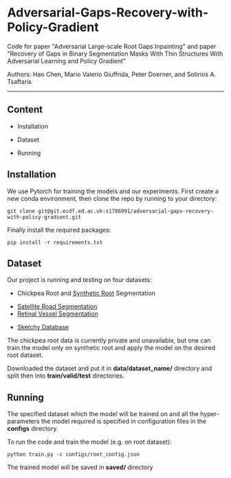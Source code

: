 # Adversarial-Gaps-Recovery-with-Policy-Gradient

Code for paper "Adversarial Large-scale Root Gaps Inpainting" and paper "Recovery of Gaps in Binary Segmentation Masks With Thin Structures With Adversarial Learning and Policy Gradient"

Authors: Hao Chen, Mario Valerio Giuffrida, Peter Doerner, and Sotirios A. Tsaftaris

***

## Content
* Installation
- Dataset
* Running

## Installation
We use Pytorch for training the models and our experiments. 
First create a new conda environment, then clone the repo by running to your directory:


`git clone git@git.ecdf.ed.ac.uk:s1786991/adversarial-gaps-recovery-with-policy-gradient.git`

Finally install the required packages:

`pip install -r requirements.txt`

## Dataset
Our project is running and testing on four datasets:
* Chickpea Root and [Synthetic Root](https://zenodo.org/record/61739) Segmentation
- [Satellite Road Segmentation](https://www.cs.toronto.edu/~vmnih/data/)
- [Retinal Vessel Segmentation](https://www5.cs.fau.de/research/data/fundus-images/)
* [Sketchy Database](http://sketchy.eye.gatech.edu/)

The chickpea root data is currently private and unavailable, but one can train the model only on synthetic root and apply the model on the desired root dataset.

Downloaded the dataset and put it in **data/dataset_name/** directory and split then into **train/valid/test** directories.

## Running
The specified dataset which the model will be trained on and all the hyper-parameters the model required is specified in configuration files in the **configs** directory.

To run the code and train the model (e.g. on root dataset):

`python train.py -c configs/root_config.json`

The trained model will be saved in **saved/** directory